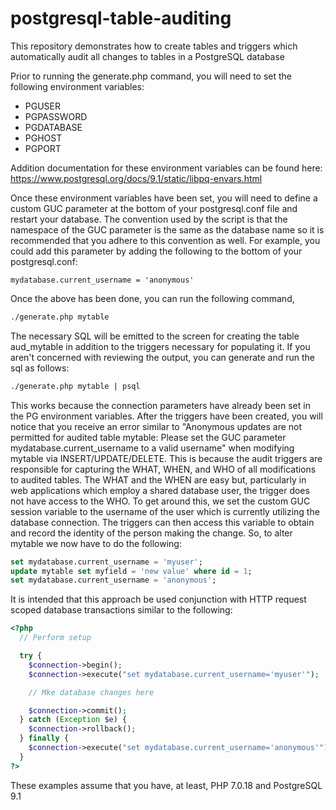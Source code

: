 # postgresql-table-auditing
This repository demonstrates how to create tables and triggers which automatically audit all changes to tables in a PostgreSQL database

Prior to running the generate.php command, you will need to set the following environment variables:
* PGUSER
* PGPASSWORD
* PGDATABASE
* PGHOST
* PGPORT

Addition documentation for these environment variables can be found here:
https://www.postgresql.org/docs/9.1/static/libpq-envars.html

Once these environment variables have been set, you will need to define a custom GUC parameter at the bottom of your postgresql.conf file and restart your database. The convention used by the script is that the namespace of the GUC parameter is the same as the database name so it is recommended that you adhere to this convention as well. For example, you could add this parameter by adding the following to the bottom of your postgresql.conf:
```
mydatabase.current_username = 'anonymous'
```

Once the above has been done, you can run the following command,
```bash
./generate.php mytable
```

The necessary SQL will be emitted to the screen for creating the table aud_mytable in addition to the triggers necessary for populating it. If you aren't concerned with reviewing the output, you can generate and run the sql as follows:
```bash
./generate.php mytable | psql
```

This works because the connection parameters have already been set in the PG environment variables. After the triggers have been created, you will notice that you receive an error similar to "Anonymous updates are not permitted for audited table mytable: Please set the GUC parameter mydatabase.current_username to a valid username" when modifying mytable via INSERT/UPDATE/DELETE. This is because the audit triggers are responsible for capturing the WHAT, WHEN, and WHO of all modifications to audited tables. The WHAT and the WHEN are easy but, particularly in web applications which employ a shared database user, the trigger does not have access to the WHO. To get around this, we set the custom GUC session variable to the username of the user which is currently utilizing the database connection. The triggers can then access this variable to obtain and record the identity of the person making the change. So, to alter mytable we now have to do the following:
```sql
set mydatabase.current_username = 'myuser';
update mytable set myfield = 'new value' where id = 1;
set mydatabase.current_username = 'anonymous';
```

It is intended that this approach be used conjunction with HTTP request scoped database transactions similar to the following:
```php
<?php
  // Perform setup

  try {
    $connection->begin();
    $connection->execute("set mydatabase.current_username='myuser'");

    // Mke database changes here

    $connection->commit();
  } catch (Exception $e) {
    $connection->rollback();
  } finally {
    $connection->execute("set mydatabase.current_username='anonymous'");
  }
?>
```
These examples assume that you have, at least, PHP 7.0.18 and PostgreSQL 9.1
